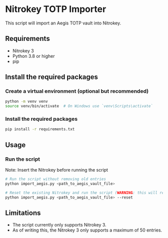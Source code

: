 # Nitrokey TOTP Importer

This script will import an Aegis TOTP vault into Nitrokey.

## Requirements

- Nitrokey 3
- Python 3.8 or higher
- pip

## Install the required packages

### Create a virtual environment (optional but recommended)

```bash
python -m venv venv
source venv/bin/activate  # On Windows use `venv\Scripts\activate`
```

### Install the required packages

```bash
pip install -r requirements.txt
```

## Usage

### Run the script

Note: Insert the Nitrokey before running the script

```bash
# Run the script without removing old entries
python import_aegis.py <path_to_aegis_vault_file>

# Reset the existing Nitrokey and run the script (WARNING: this will remove everything from the Nitrokey)
python import_aegis.py <path_to_aegis_vault_file> --reset
```

## Limitations

- The script currently only supports Nitrokey 3.
- As of writing this, the Nitrokey 3 only supports a maximum of 50 entries.
